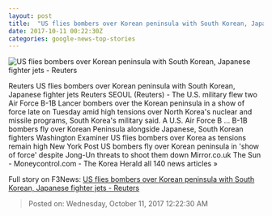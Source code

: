 ```yaml
---
layout: post
title:  "US flies bombers over Korean peninsula with South Korean, Japanese fighter jets - Reuters"
date: 2017-10-11 00:22:30Z
categories: google-news-top-stories
---
```


![US flies bombers over Korean peninsula with South Korean, Japanese fighter jets - Reuters](https://s2.reutersmedia.net/resources/r/?m=02&d=20171010&t=2&i=1204969921&w=&fh=545px&fw=&ll=&pl=&sq=&r=LYNXMPED992BI)

Reuters US flies bombers over Korean peninsula with South Korean, Japanese fighter jets Reuters SEOUL (Reuters) - The U.S. military flew two Air Force B-1B Lancer bombers over the Korean peninsula in a show of force late on Tuesday amid high tensions over North Korea's nuclear and missile programs, South Korea's military said. A U.S. Air Force B ... B-1B bombers fly over Korean Peninsula alongside Japanese, South Korean fighters Washington Examiner US flies bombers over Korea as tensions remain high New York Post US bombers fly over Korean peninsula in 'show of force' despite Jong-Un threats to shoot them down Mirror.co.uk The Sun - Moneycontrol.com - The Korea Herald all 140 news articles »


Full story on F3News: [US flies bombers over Korean peninsula with South Korean, Japanese fighter jets - Reuters](http://www.f3nws.com/n/x2MbUC)

> Posted on: Wednesday, October 11, 2017 12:22:30 AM
